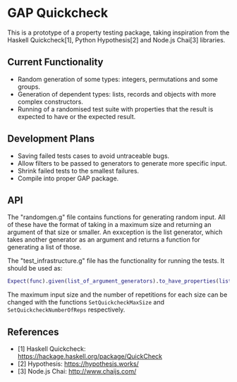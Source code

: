 # GAP Quickcheck
This is a prototype of a property testing package, taking inspiration from the Haskell 
Quickcheck[1], Python Hypothesis[2] and Node.js Chai[3] libraries.

## Current Functionality

- Random generation of some types: integers, permutations and some groups.
- Generation of dependent types: lists, records and objects with more complex constructors.
- Running of a randomised test suite with properties that the result is expected to have or the
expected result.

## Development Plans

- Saving failed tests cases to avoid untraceable bugs.
- Allow filters to be passed to generators to generate more specific input.
- Shrink failed tests to the smallest failures.
- Compile into proper GAP package.

## API
The "randomgen.g" file contains functions for generating random input. All of these have the format of taking in a maximum size and returning an argument of that size or smaller. An exxception is the list generator, which takes another generator as an argument and returns a function for generating a list of those.

The "test_infrastructure.g" file has the functionality for running the tests. It should be used as:

```gap
Expect(func).given(list_of_argument_generators).to_have_properties(list_of_expected_properties);
```

The maximum input size and the number of repetitions for each size can be changed with the functions `SetQuickcheckMaxSize` and `SetQuickcheckNumberOfReps` respectively.

## References

- [1] Haskell Quickcheck: https://hackage.haskell.org/package/QuickCheck
- [2] Hypothesis: https://hypothesis.works/
- [3] Node.js Chai: http://www.chaijs.com/
